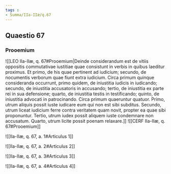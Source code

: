 ```yaml
---
tags : 
- Summa/IIa-IIæ/q.67
---
```


## Quaestio 67

### Prooemium

![[LEO IIa-IIæ, q. 67#Prooemium|Deinde considerandum est de vitiis oppositis commutativae iustitiae quae consistunt in verbis in quibus laeditur proximus. Et primo, de his quae pertinent ad iudicium; secundo, de nocumentis verborum quae fiunt extra iudicium. Circa primum quinque consideranda occurrunt, primo quidem, de iniustitia iudicis in iudicando; secundo, de iniustitia accusatoris in accusando; tertio, de iniustitia ex parte rei in sua defensione; quarto, de iniustitia testis in testificando; quinto, de iniustitia advocati in patrocinando. Circa primum quaeruntur quatuor. Primo, utrum aliquis possit iuste iudicare eum qui non est sibi subditus. Secundo, utrum liceat iudicium ferre contra veritatem quam novit, propter ea quae sibi proponuntur. Tertio, utrum iudex possit aliquem iuste condemnare non accusatum. Quarto, utrum licite possit poenam relaxare.]]
![[CERF IIa-IIæ, q. 67#Prooemium]]

![[IIa-IIæ, q. 67, a. 1#Articulus 1]]

![[IIa-IIæ, q. 67, a. 2#Articulus 2]]

![[IIa-IIæ, q. 67, a. 3#Articulus 3]]

![[IIa-IIæ, q. 67, a. 4#Articulus 4]]

